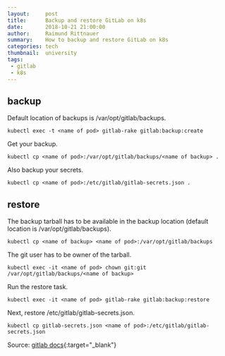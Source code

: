 ```yaml
---
layout:     post
title:      Backup and restore GitLab on k8s
date:       2018-10-21 21:00:00
author:     Raimund Rittnauer
summary:    How to backup and restore GitLab on k8s
categories: tech
thumbnail:  university
tags:
 - gitlab
 - k8s
---
```


## backup

Default location of backups is /var/opt/gitlab/backups.

```
kubectl exec -t <name of pod> gitlab-rake gitlab:backup:create
```

Get your backup.

````
kubectl cp <name of pod>:/var/opt/gitlab/backups/<name of backup> .
````

Also backup your secrets.

```
kubectl cp <name of pod>:/etc/gitlab/gitlab-secrets.json .
```

## restore

The backup tarball has to be available in the backup location (default location is /var/opt/gitlab/backups).

```
kubectl cp <name of backup> <name of pod>:/var/opt/gitlab/backups
```

The git user has to be owner of the tarball.

```
kubectl exec -it <name of pod> chown git:git /var/opt/gitlab/backups/<name of backup>
```

Run the restore task.

```
kubectl exec -it <name of pod> gitlab-rake gitlab:backup:restore
```

Next, restore /etc/gitlab/gitlab-secrets.json.

```
kubectl cp gitlab-secrets.json <name of pod>:/etc/gitlab/gitlab-secrets.json
```

Source: [gitlab docs][1]{:target="_blank"}

[1]: https://docs.gitlab.com/ee/raketasks/backup_restore.html